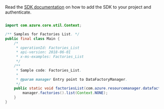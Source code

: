 Read the [SDK documentation](https://github.com/Azure/azure-sdk-for-java/blob/azure-resourcemanager-datafactory_1.0.0-beta.5/sdk/datafactory/azure-resourcemanager-datafactory/README.md) on how to add the SDK to your project and authenticate.

```java

import com.azure.core.util.Context;

/** Samples for Factories List. */
public final class Main {
    /*
     * operationId: Factories_List
     * api-version: 2018-06-01
     * x-ms-examples: Factories_List
     */
    /**
     * Sample code: Factories_List.
     *
     * @param manager Entry point to DataFactoryManager.
     */
    public static void factoriesList(com.azure.resourcemanager.datafactory.DataFactoryManager manager) {
        manager.factories().list(Context.NONE);
    }
}
```
